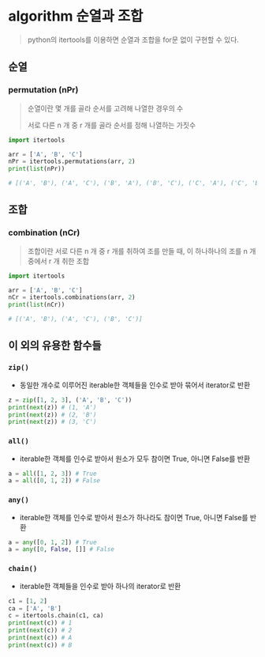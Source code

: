# algorithm 순열과 조합
> python의 itertools를 이용하면 순열과 조합을 for문 없이 구현할 수 있다.

## 순열
### permutation (nPr)
> 순열이란 몇 개를 골라 순서를 고려해 나열한 경우의 수
>
> 서로 다른 n 개 중 r 개를 골라 순서를 정해 나열하는 가짓수

```python
import itertools

arr = ['A', 'B', 'C']
nPr = itertools.permutations(arr, 2)
print(list(nPr))

# [('A', 'B'), ('A', 'C'), ('B', 'A'), ('B', 'C'), ('C', 'A'), ('C', 'B')]
```

## 조합
### combination (nCr)
> 조합이란 서로 다른 n 개 중 r 개를 취하여 조를 만들 때, 이 하나하나의 조를 n 개 중에서 r 개 취한 조합

```python
import itertools

arr = ['A', 'B', 'C']
nCr = itertools.combinations(arr, 2)
print(list(nCr))

# [('A', 'B'), ('A', 'C'), ('B', 'C')]
```

## 이 외의 유용한 함수들
### `zip()`
- 동일한 개수로 이루어진 iterable한 객체들을 인수로 받아 묶어서 iterator로 반환
```python
z = zip([1, 2, 3], ('A', 'B', 'C'))
print(next(z)) # (1, 'A')
print(next(z)) # (2, 'B')
print(next(z)) # (3, 'C')
```

### `all()`
- iterable한 객체를 인수로 받아서 원소가 모두 참이면 True, 아니면 False를 반환
```python
a = all([1, 2, 3]) # True
a = all([0, 1, 2]) # False
```

### `any()`
- iterable한 객체를 인수로 받아서 원소가 하나라도 참이면 True, 아니면 False를 반환
```python
a = any([0, 1, 2]) # True
a = any([0, False, []] # False
```

### `chain()`
- iterable한 객체들을 인수로 받아 하나의 iterator로 반환
```python
c1 = [1, 2]
ca = ['A', 'B']
c = itertools.chain(c1, ca)
print(next(c)) # 1
print(next(c)) # 2
print(next(c)) # A
print(next(c)) # B
```